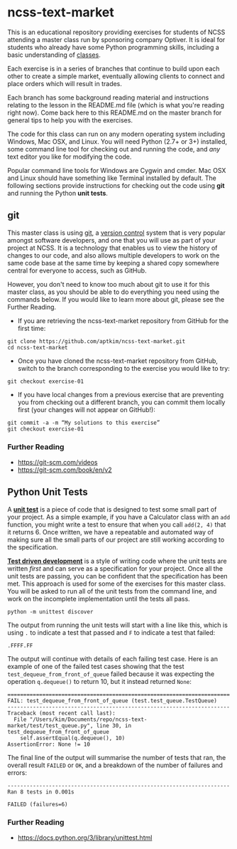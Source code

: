 # ncss-text-market

This is an educational repository providing exercises for students of NCSS attending a master class run by sponsoring company Optiver. It is ideal for students who already have some Python programming skills, including a basic understanding of [classes](https://docs.python.org/3/tutorial/classes.html).

Each exercise is in a series of branches that continue to build upon each other to create a simple market, eventually allowing clients to connect and place orders which will result in trades.

Each branch has some background reading material and instructions relating to the lesson in the README.md file (which is what you're reading right now). Come back here to this README.md on the master branch for general tips to help you with the exercises.

The code for this class can run on any modern operating system including Windows, Mac OSX, and Linux. You will need Python (2.7+ or 3+) installed, some command line tool for checking out and running the code, and *any* text editor you like for modifying the code.

Popular command line tools for Windows are Cygwin and cmder. Mac OSX and Linux should have something like Terminal installed by default. The following sections provide instructions for checking out the code using **git** and running the Python **unit tests**.

## git

This master class is using [git](https://en.wikipedia.org/wiki/Git), a [version control](https://en.wikipedia.org/wiki/Version_control) system that is very popular amongst software developers, and one that you will use as part of your project at NCSS. It is a technology that enables us to view the history of changes to our code, and also allows multiple developers to work on the same code base at the same time by keeping a shared copy somewhere central for everyone to access, such as GitHub.

However, you don't need to know too much about git to use it for this master class, as you should be able to do everything you need using the commands below. If you would like to learn more about git, please see the Further Reading.

 - If you are retrieving the ncss-text-market repository from GitHub for the first time:
```
git clone https://github.com/aptkim/ncss-text-market.git
cd ncss-text-market
```
 - Once you have cloned the ncss-text-market repository from GitHub, switch to the branch corresponding to the exercise you would like to try:
```
git checkout exercise-01
```
 - If you have local changes from a previous exercise that are preventing you from checking out a different branch, you can commit them locally first (your changes will not appear on GitHub!):
```
git commit -a -m “My solutions to this exercise”
git checkout exercise-01
```
### Further Reading

 - https://git-scm.com/videos
 - https://git-scm.com/book/en/v2

## Python Unit Tests

A **[unit test](https://en.wikipedia.org/wiki/Unit_testing)** is a piece of code that is designed to test some small part of your project. As a simple example, if you have a Calculator class with an `add` function, you might write a test to ensure that when you call `add(2, 4)` that it returns 6. Once written, we have a repeatable and automated way of making sure all the small parts of our project are still working according to the specification.

**[Test driven development](https://en.wikipedia.org/wiki/Test-driven_development)** is a style of writing code where the unit tests are written *first* and can serve as a specification for your project. Once all the unit tests are passing, you can be confident that the specification has been met. This approach is used for some of the exercises for this master class. You will be asked to run all of the unit tests from the command line, and work on the incomplete implementation until the tests all pass.
```
python -m unittest discover
```
The output from running the unit tests will start with a line like this, which is using `.` to indicate a test that passed and `F` to indicate a test that failed:
```
.FFFF.FF
```
The output will continue with details of each failing test case. Here is an example of one of the failed test cases showing that the test `test_dequeue_from_front_of_queue` failed because it was expecting the operation `q.dequeue()` to return 10, but it instead returned `None`:
```
======================================================================
FAIL: test_dequeue_from_front_of_queue (test.test_queue.TestQueue)
----------------------------------------------------------------------
Traceback (most recent call last):
  File "/Users/kim/Documents/repo/ncss-text-market/test/test_queue.py", line 30, in test_dequeue_from_front_of_queue
    self.assertEqual(q.dequeue(), 10)
AssertionError: None != 10
```
The final line of the output will summarise the number of tests that ran, the overall result `FAILED` or `OK`, and a breakdown of the number of failures and errors:
```
----------------------------------------------------------------------
Ran 8 tests in 0.001s

FAILED (failures=6)
```

### Further Reading

 - https://docs.python.org/3/library/unittest.html